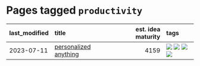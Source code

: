 # Pages tagged `productivity`

|last_modified|title|est. idea maturity|tags
|:---|:---|---:|:---|
|2023-07-11|[personalized anything](../personalized_anything.md)|4159|[![](https://img.shields.io/badge/tag-gdpr_data_export-3ed1c7)](../tags/gdpr_data_export.md) [![](https://img.shields.io/badge/tag-llm-f59257)](../tags/llm.md) [![](https://img.shields.io/badge/tag-personalization-57146)](../tags/personalization.md) [![](https://img.shields.io/badge/tag-productivity-4b28a8)](../tags/productivity.md)|